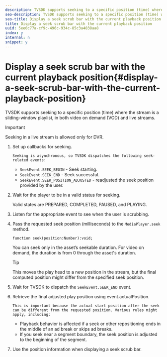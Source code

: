 ```yaml
---
description: TVSDK supports seeking to a specific position (time) where the stream is a sliding-window playlist, in both video on demand (VOD) and live streams.
seo-description: TVSDK supports seeking to a specific position (time) where the stream is a sliding-window playlist, in both video on demand (VOD) and live streams.
seo-title: Display a seek scrub bar with the current playback position
title: Display a seek scrub bar with the current playback position
uuid: 5ee0c77a-cf9c-496c-934c-85c3a4838aa8
index: y
internal: n
snippet: y
---
```


# Display a seek scrub bar with the current playback position{#display-a-seek-scrub-bar-with-the-current-playback-position}

TVSDK supports seeking to a specific position (time) where the stream is a sliding-window playlist, in both video on demand (VOD) and live streams.

>[!IMPORTANT]
>
>Seeking in a live stream is allowed only for DVR.

1. Set up callbacks for seeking.

       Seeking is asynchronous, so TVSDK dispatches the following seek-related events:

    * `SeekEvent.SEEK_BEGIN` - Seek starting. 
    * `SeekEvent.SEEK_END` - Seek successful. 
    * `SeekEvent.SEEK_POSITION_ADJUSTED` -  readjusted the seek position provided by the user.

1. Wait for the player to be in a valid status for seeking.

   Valid states are PREPARED, COMPLETED, PAUSED, and PLAYING. 

1. Listen for the appropriate event to see when the user is scrubbing.
1. Pass the requested seek position (milliseconds) to the `MediaPlayer.seek` method.

   ```
   function seek(position:Number):void;
   ```

   You can seek only in the asset’s seekable duration. For video on demand, the duration is from 0 through the asset's duration.

   >[!TIP]
   >
   >This moves the play head to a new position in the stream, but the final computed position might differ from the specified seek position.

1. Wait for TVSDK to dispatch the `SeekEvent.SEEK_END` event.
1. Retrieve the final adjusted play position using event.actualPosition.

       This is important because the actual start position after the seek can be different from the requested position. Various rules might apply, including:

    * Playback behavior is affected if a seek or other repositioning ends in the middle of an ad break or skips ad breaks. 
    * If you seek near a segment boundary, the seek position is adjusted to the beginning of the segment.

1. Use the position information when displaying a seek scrub bar.
